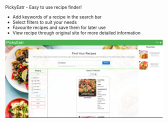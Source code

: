 PickyEatr - Easy to use recipe finder!

- Add keywords of a recipe in the search bar
- Select filters to suit your needs
- Favourite recipes and save them for later use
- View recipe through original site for more detailed information


![PickyEatr](src/assets/pickyeatrmainpage.png)